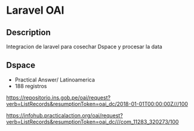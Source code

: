 # Laravel OAI

## Description

Integracion de laravel para cosechar Dspace y procesar la data

## Dspace
* Practical Answer/ Latinoamerica
* 188 registros


https://repositorio.ins.gob.pe/oai/request?verb=ListRecords&resumptionToken=oai_dc/2018-01-01T00:00:00Z///100

https://infohub.practicalaction.org/oai/request?verb=ListRecords&resumptionToken=oai_dc///com_11283_320273/100